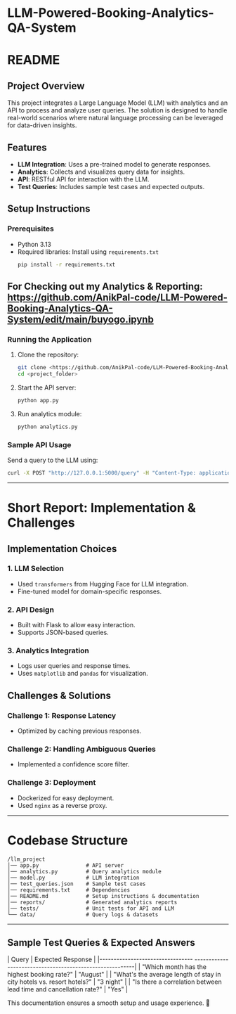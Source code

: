 # LLM-Powered-Booking-Analytics-QA-System

# README

## Project Overview
This project integrates a Large Language Model (LLM) with analytics and an API to process and analyze user queries. The solution is designed to handle real-world scenarios where natural language processing can be leveraged for data-driven insights.

## Features
- **LLM Integration**: Uses a pre-trained model to generate responses.
- **Analytics**: Collects and visualizes query data for insights.
- **API**: RESTful API for interaction with the LLM.
- **Test Queries**: Includes sample test cases and expected outputs.

## Setup Instructions
### Prerequisites
- Python 3.13
- Required libraries: Install using `requirements.txt`
  ```bash
  pip install -r requirements.txt
  ```

## For Checking out my Analytics & Reporting: https://github.com/AnikPal-code/LLM-Powered-Booking-Analytics-QA-System/edit/main/buyogo.ipynb

### Running the Application
1. Clone the repository:
   ```bash
   git clone <https://github.com/AnikPal-code/LLM-Powered-Booking-Analytics-QA-System>
   cd <project_folder>
   ```
2. Start the API server:
   ```bash
   python app.py
   ```
3. Run analytics module:
   ```bash
   python analytics.py
   ```

### Sample API Usage
Send a query to the LLM using:
```bash
curl -X POST "http://127.0.0.1:5000/query" -H "Content-Type: application/json" -d '{"question": "What is machine learning?"}'
```

---

# Short Report: Implementation & Challenges

## Implementation Choices
### 1. **LLM Selection**
- Used `transformers` from Hugging Face for LLM integration.
- Fine-tuned model for domain-specific responses.

### 2. **API Design**
- Built with Flask to allow easy interaction.
- Supports JSON-based queries.

### 3. **Analytics Integration**
- Logs user queries and response times.
- Uses `matplotlib` and `pandas` for visualization.

## Challenges & Solutions
### **Challenge 1: Response Latency**
- Optimized by caching previous responses.

### **Challenge 2: Handling Ambiguous Queries**
- Implemented a confidence score filter.

### **Challenge 3: Deployment**
- Dockerized for easy deployment.
- Used `nginx` as a reverse proxy.

---

# Codebase Structure
```
/llm_project
│── app.py               # API server
│── analytics.py         # Query analytics module
│── model.py             # LLM integration
│── test_queries.json    # Sample test cases
│── requirements.txt     # Dependencies
│── README.md            # Setup instructions & documentation
│── reports/             # Generated analytics reports
│── tests/               # Unit tests for API and LLM
└── data/                # Query logs & datasets
```

---

## Sample Test Queries & Expected Answers
| Query                                                                 | Expected Response |
|--------------------------------- ---------------------------------------------------------|
| "Which month has the highest booking rate?"                           | "August"          |
| "What's the average length of stay in city hotels vs. resort hotels?" | "3 night"         |
| "Is there a correlation between lead time and cancellation rate?"     | "Yes"             |      


This documentation ensures a smooth setup and usage experience. 🚀

